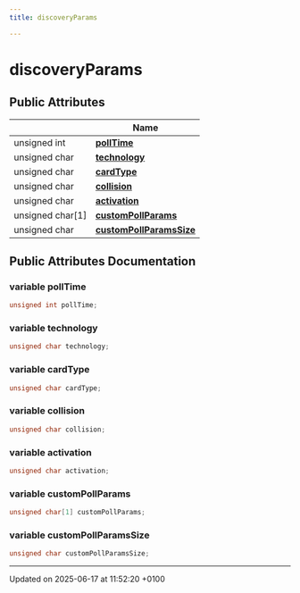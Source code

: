 ```yaml
---
title: discoveryParams

---
```


# discoveryParams





## Public Attributes

|                | Name           |
| -------------- | -------------- |
| unsigned int | **[pollTime](structdiscovery_params.md#variable-polltime)**  |
| unsigned char | **[technology](structdiscovery_params.md#variable-technology)**  |
| unsigned char | **[cardType](structdiscovery_params.md#variable-cardtype)**  |
| unsigned char | **[collision](structdiscovery_params.md#variable-collision)**  |
| unsigned char | **[activation](structdiscovery_params.md#variable-activation)**  |
| unsigned char[1] | **[customPollParams](structdiscovery_params.md#variable-custompollparams)**  |
| unsigned char | **[customPollParamsSize](structdiscovery_params.md#variable-custompollparamssize)**  |

## Public Attributes Documentation

### variable pollTime

```cpp
unsigned int pollTime;
```


### variable technology

```cpp
unsigned char technology;
```


### variable cardType

```cpp
unsigned char cardType;
```


### variable collision

```cpp
unsigned char collision;
```


### variable activation

```cpp
unsigned char activation;
```


### variable customPollParams

```cpp
unsigned char[1] customPollParams;
```


### variable customPollParamsSize

```cpp
unsigned char customPollParamsSize;
```


-------------------------------

Updated on 2025-06-17 at 11:52:20 +0100